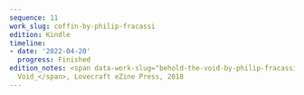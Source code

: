 ```yaml
---
sequence: 11
work_slug: coffin-by-philip-fracassi
edition: Kindle
timeline:
- date: '2022-04-20'
  progress: Finished
edition_notes: <span data-work-slug="behold-the-void-by-philip-fracassi">_Behold the
  Void_</span>, Lovecraft eZine Press, 2018
---
```


